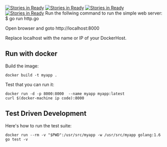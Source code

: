[![Stories in Ready](https://badge.waffle.io/Brax94/gowebserver.png?label=ready&title=Ready)](https://waffle.io/Brax94/gowebserver)
[![Stories in Ready](https://badge.waffle.io/Brax94/gowebserver.png?label=ready&title=Ready)](https://waffle.io/Brax94/gowebserver)
[![Stories in Ready](https://badge.waffle.io/Brax94/gowebserver.png?label=ready&title=Ready)](https://waffle.io/Brax94/gowebserver)
[![Stories in Ready](https://badge.waffle.io/Brax94/gowebserver.png?label=ready&title=Ready)](https://waffle.io/Brax94/gowebserver)
Run the follwing command to run the simple web server:
$ go run http.go  

Open browser and goto http://localhost:8000

Replace localhost with the name or IP of your DockerHost.

## Run with docker


Build the image:

    docker build -t myapp .

Test that you can run it:

    docker run -d -p 8000:8000  --name myapp myapp:latest
    curl $(docker-machine ip code):8000


## Test Driven Development

Here's how to run the test suite:

    docker run --rm -v "$PWD":/usr/src/myapp -w /usr/src/myapp golang:1.6 go test -v
